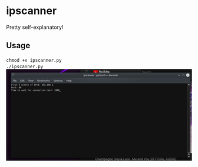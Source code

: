 # ipscanner
Pretty self-explanatory!
## Usage
`chmod +x ipscanner.py` <br/>
`./ipscanner.py` <br/>
![](example.png)
